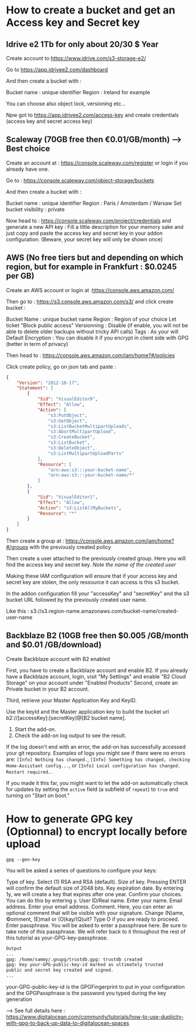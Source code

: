 # How to create a bucket and get an Access key and Secret key

## Idrive e2 1Tb for only about 20/30 $ Year

Create account to https://www.idrive.com/s3-storage-e2/

Go to https://app.idrivee2.com/dashboard

And then create a bucket with :

Bucket name : unique identifier
Region : Ireland for example 

You can choose also object lock, versioning etc...

Npw got to https://app.idrivee2.com/access-key
and create credentials (access key and secret access key)

## Scaleway (70GB free then €0.01/GB/month) --> Best choice

Create an account at : https://console.scaleway.com/register or login if you already have one.

Go to : https://console.scaleway.com/object-storage/buckets

And then create a bucket with :

Bucket name : unique identifier
Region : Paris / Amsterdam / Warsaw
Set bucket visibility : private

Now head to : https://console.scaleway.com/project/credentials
and generate a new API key :
Fill a little description for your memory sake and just copy and paste the access key and secret key in your addon configuration. (Beware, your secret key will only be shown once)

## AWS (No free tiers but and depending on which region, but for example in Frankfurt : $0.0245 per GB)

Create an AWS account or login at :https://console.aws.amazon.com/

Then go to : https://s3.console.aws.amazon.com/s3/ and click create bucket :

Bucket Name : unique bucket name
Region : Region of your choice
Let ticket "Block public access"
Versionning : Disable (if enable, you will not be able to delete older backups without tricky API calls)
Tags : As your will
Default Encryption : You can disable it if you encrypt in client side with GPG (better in term of privacy)

Then head to : https://console.aws.amazon.com/iam/home?#/policies

Click create policy, go on json tab and paste :

```json
{
    "Version": "2012-10-17",
    "Statement": [
        {
            "Sid": "VisualEditor0",
            "Effect": "Allow",
            "Action": [
                "s3:PutObject",
                "s3:GetObject",
                "s3:ListBucketMultipartUploads",
                "s3:AbortMultipartUpload",
                "s3:CreateBucket",
                "s3:ListBucket",
                "s3:DeleteObject",
                "s3:ListMultipartUploadParts"
            ],
            "Resource": [
                "arn:aws:s3:::your-bucket-name",
                "arn:aws:s3:::your-bucket-name/*"
            ]
        },
        {
            "Sid": "VisualEditor1",
            "Effect": "Allow",
            "Action": "s3:ListAllMyBuckets",
            "Resource": "*"
        }
    ]
}
```

Then create a group at : https://console.aws.amazon.com/iam/home?#/groups with the previously created policy

Then create a user attached to the previously created group. Here you will find the access key and secret key. *Note the name of the created user*

Making these IAM configuration will ensure that if your access key and secret key are stolen, the only ressource it can access is this s3 bucket.

In the addon configuration fill your "accessKey" and "secretKey" and the s3 bucket URL followed by the previously created user name.

Like this : s3://s3.region-name.amazonaws.com/bucket-name/created-user-name

## Backblaze B2 (10GB free then $0.005 /GB/month and $0.01 /GB/download)

Create Backblaze account with B2 enabled

First, you have to create a Backblaze account and enable B2. If you already have a Backblaze account, login, visit "My Settings" and enable "B2 Cloud Storage" on your account under "Enabled Products" 
Second, create an Private bucket in your B2 account.

Third, retrieve your Master Application Key and KeyID. 

Use the keyId and the Master application key to build the bucket url b2://[accessKey]:[secretKey]@[B2 bucket name].

1. Start the add-on.
2. Check the add-on log output to see the result.

If the log doesn't end with an error, the add-on has successfully
accessed your git repository. Examples of logs you might see if
there were no errors are: `[Info] Nothing has changed.`,
`[Info] Something has changed, checking Home-Assistant config...`,
or `[Info] Local configuration has changed. Restart required.`.

If you made it this far, you might want to let the add-on automatically
check for updates by setting the `active` field (a subfield of `repeat`)
to `true` and turning on "Start on boot."

# How to generate GPG key (Optionnal) to encrypt locally before upload

```shell
gpg --gen-key
```

You will be asked a series of questions to configure your keys:

Type of key. Select (1) RSA and RSA (default).
Size of key. Pressing ENTER will confirm the default size of 2048 bits.
Key expiration date. By entering 1y, we will create a key that expires after one year.
Confirm your choices. You can do this by entering y.
User ID/Real name. Enter your name.
Email address. Enter your email address.
Comment. Here, you can enter an optional comment that will be visible with your signature.
Change (N)ame, ©omment, (E)mail or (O)kay/(Q)uit? Type O if you are ready to proceed.
Enter passphrase. You will be asked to enter a passphrase here. Be sure to take note of this passphrase. We will refer back to it throughout the rest of this tutorial as your-GPG-key-passphrase.

```bash
Output
...
gpg: /home/sammy/.gnupg/trustdb.gpg: trustdb created
gpg: key your-GPG-public-key-id marked as ultimately trusted
public and secret key created and signed.
...
```

your-GPG-public-key-id is the GPGFingerprint to put in your configuration
and the GPGPassphrase is the password you typed during the key generation


--> See full details here : https://www.digitalocean.com/community/tutorials/how-to-use-duplicity-with-gpg-to-back-up-data-to-digitalocean-spaces


